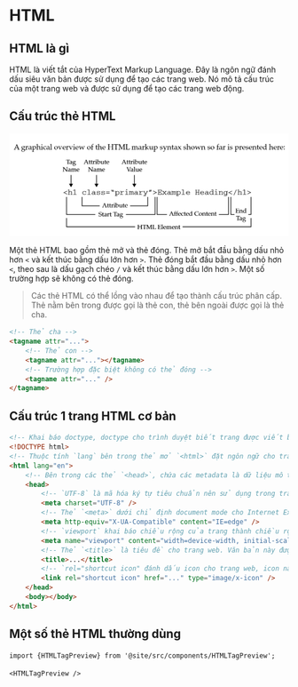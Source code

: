 # HTML

## HTML là gì

HTML là viết tắt của HyperText Markup Language. Đây là ngôn ngữ đánh dấu siêu văn bản được sử dụng để tạo các trang web. Nó mô tả cấu trúc của một trang web và được sử dụng để tạo các trang web động.

## Cấu trúc thẻ HTML

![Cấu trúc thẻ HTML](./img/html-tag-structure.png)

Một thẻ HTML bao gồm thẻ mở và thẻ đóng. Thẻ mở bắt đầu bằng dấu nhỏ hơn `<` và kết thúc bằng dấu lớn hơn `>`. Thẻ đóng bắt đầu bằng dấu nhỏ hơn `<`, theo sau là dấu gạch chéo `/` và kết thúc bằng dấu lớn hơn `>`. Một số trường hợp sẽ không có thẻ đóng.

> Các thẻ HTML có thể lồng vào nhau để tạo thành cấu trúc phân cấp. Thẻ nằm bên trong được gọi là thẻ con, thẻ bên ngoài được gọi là thẻ cha.

```html
<!-- Thẻ cha -->
<tagname attr="...">
    <!-- Thẻ con -->
    <tagname attr="..."></tagname>
    <!-- Trường hợp đặc biệt không có thẻ đóng -->
    <tagname attr="..." />
</tagname>
```

## Cấu trúc 1 trang HTML cơ bản

```html
<!-- Khai báo doctype, doctype cho trình duyệt biết trang được viết bằng phiên bản HTML nào. -->
<!DOCTYPE html>
<!-- Thuộc tính `lang` bên trong thẻ mở `<html>` đặt ngôn ngữ cho trang. Screen reader cũng sẽ dựa vào thuộc tính này để đọc và phát âm đúng cách -->
<html lang="en">
    <!-- Bên trong các thẻ `<head>`, chứa các metadata là dữ liệu mô tả cho trang web. -->
    <head>
        <!-- `UTF-8` là mã hóa ký tự tiêu chuẩn nên sử dụng trong trang web. Đây thường sẽ là thẻ `<meta>` đầu tiên được hiển thị trong thẻ `<head>`. -->
        <meta charset="UTF-8" />
        <!-- Thẻ `<meta>` dưới chỉ định document mode cho Internet Explorer. `IE=edge` là chế độ được hỗ trợ cao nhất. -->
        <meta http-equiv="X-UA-Compatible" content="IE=edge" />
        <!-- `viewport` khai báo chiều rộng của trang thành chiều rộng của kích thước màn hình của thiết bị. Nếu thiết bị di động rộng 600px thì cửa sổ trình duyệt cũng sẽ rộng 600px. `initial-scale` kiểm soát mức zoom của trang. Giá trị 1 cho `initial-scale` ngăn trình duyệt tự zoom. -->
        <meta name="viewport" content="width=device-width, initial-scale=1.0" />
        <!-- Thẻ `<title>` là tiêu đề cho trang web. Văn bản này được hiển thị trên thanh tiêu đề của trình duyệt. -->
        <title>...</title>
        <!-- `rel="shortcut icon" đánh dấu icon cho trang web, icon này hiển thị cạnh tiêu đề trang trên thanh tiêu đề của trình duyệt` -->
        <link rel="shortcut icon" href="..." type="image/x-icon" />
    </head>
    <body></body>
</html>
```

## Một số thẻ HTML thường dùng

```mdx-code-block
import {HTMLTagPreview} from '@site/src/components/HTMLTagPreview';

<HTMLTagPreview />
```
